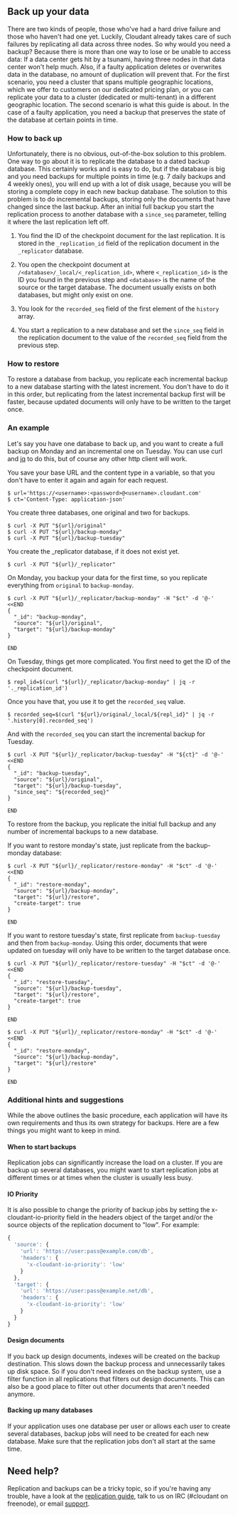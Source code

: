 ## Back up your data

There are two kinds of people, those who've had a hard drive failure and
those who haven't had one yet. Luckily, Cloudant already takes care of
such failures by replicating all data across three nodes. So why would
you need a backup? Because there is more than one way to lose or be
unable to access data: If a data center gets hit by a tsunami, having
three nodes in that data center won't help much. Also, if a faulty
application deletes or overwrites data in the database, no amount of
duplication will prevent that. For the first scenario, you need a
cluster that spans multiple geographic locations, which we offer to
customers on our dedicated pricing plan, or you can replicate your data
to a cluster (dedicated or multi-tenant) in a different geographic
location. The second scenario is what this guide is about. In the case
of a faulty application, you need a backup that preserves the state of
the database at certain points in time.

### How to back up

Unfortunately, there is no obvious, out-of-the-box solution to this
problem. One way to go about it is to replicate the database to a dated
backup database. This certainly works and is easy to do, but if the
database is big and you need backups for multiple points in time (e.g. 7
daily backups and 4 weekly ones), you will end up with a lot of disk
usage, because you will be storing a complete copy in each new backup
database. The solution to this problem is to do incremental backups,
storing only the documents that have changed since the last backup.
After an initial full backup you start the replication process to
another database with a `since_seq` parameter, telling it where the last
replication left off.

1.  You find the ID of the checkpoint document for the last replication.
    It is stored in the `_replication_id` field of the replication
    document in the `_replicator` database.

2.  You open the checkpoint document at
    `/<database>/_local/<_replication_id>`, where `<_replication_id>` is
    the ID you found in the previous step and `<database>` is the name
    of the source or the target database. The document usually exists on
    both databases, but might only exist on one.

3.  You look for the `recorded_seq` field of the first element of the
    `history` array.

4.  You start a replication to a new database and set the `since_seq`
    field in the replication document to the value of the `recorded_seq`
    field from the previous step.

### How to restore

To restore a database from backup, you replicate each incremental backup
to a new database starting with the latest increment. You don't have to
do it in this order, but replicating from the latest incremental backup
first will be faster, because updated documents will only have to be
written to the target once.

### An example

Let's say you have one database to back up, and you want to create a
full backup on Monday and an incremental one on Tuesday. You can use
curl and [jq](http://http://stedolan.github.io/jq/) to do this, but of
course any other http client will work.

You save your base URL and the content type in a variable, so that you
don't have to enter it again and again for each request.

```shell
$ url='https://<username>:<password>@<username>.cloudant.com'
$ ct='Content-Type: application-json'
```

You create three databases, one original and two for backups.

```shell
$ curl -X PUT "${url}/original"
$ curl -X PUT "${url}/backup-monday"
$ curl -X PUT "${url}/backup-tuesday"
```

You create the \_replicator database, if it does not exist yet.

```shell
$ curl -X PUT "${url}/_replicator"
```

On Monday, you backup your data for the first time, so you replicate
everything from `original` to `backup-monday`.

```shell
$ curl -X PUT "${url}/_replicator/backup-monday" -H "$ct" -d '@-' <<END
{
  "_id": "backup-monday",
  "source": "${url}/original",
  "target": "${url}/backup-monday"
}

END
```

On Tuesday, things get more complicated. You first need to get the ID of
the checkpoint document.

```shell
$ repl_id=$(curl "${url}/_replicator/backup-monday" | jq -r '._replication_id')
```

Once you have that, you use it to get the `recorded_seq` value.

```shell
$ recorded_seq=$(curl "${url}/original/_local/${repl_id}" | jq -r '.history[0].recorded_seq')
```

And with the `recorded_seq` you can start the incremental backup for
Tuesday.

```shell
$ curl -X PUT "${url}/_replicator/backup-tuesday" -H "${ct}" -d '@-' <<END
{
  "_id": "backup-tuesday",
  "source": "${url}/original",
  "target": "${url}/backup-tuesday",
  "since_seq": "${recorded_seq}"
}

END
```

To restore from the backup, you replicate the initial full backup and
any number of incremental backups to a new database.

If you want to restore monday's state, just replicate from the
backup-monday database:

```shell
$ curl -X PUT "${url}/_replicator/restore-monday" -H "$ct" -d '@-' <<END
{
  "_id": "restore-monday",
  "source": "${url}/backup-monday",
  "target": "${url}/restore",
  "create-target": true  
}

END
```

If you want to restore tuesday's state, first replicate from
`backup-tuesday` and then from `backup-monday`. Using this order,
documents that were updated on tuesday will only have to be written to
the target database once.

```shell
$ curl -X PUT "${url}/_replicator/restore-tuesday" -H "$ct" -d '@-' <<END
{
  "_id": "restore-tuesday",
  "source": "${url}/backup-tuesday",
  "target": "${url}/restore",
  "create-target": true  
}

END

$ curl -X PUT "${url}/_replicator/restore-monday" -H "$ct" -d '@-' <<END
{
  "_id": "restore-monday",
  "source": "${url}/backup-monday",
  "target": "${url}/restore"
}

END
```

### Additional hints and suggestions

While the above outlines the basic procedure, each application will have
its own requirements and thus its own strategy for backups. Here are a
few things you might want to keep in mind.

#### When to start backups

Replication jobs can significantly increase the load on a cluster. If
you are backup up several databases, you might want to start replication
jobs at different times or at times when the cluster is usually less
busy.

#### IO Priority

It is also possible to change the priority of backup jobs by setting the
x-cloudant-io-priority field in the headers object of the target and/or
the source objects of the replication document to "low". For example:

```javascript
{
  'source': {
    'url': 'https://user:pass@example.com/db',
    'headers': {
      'x-cloudant-io-priority': 'low'
    }
  },
  'target': {
    'url': 'https://user:pass@example.net/db',
    'headers': {
      'x-cloudant-io-priority': 'low'
    }
  }
}
```

#### Design documents

If you back up design documents, indexes will be created on the backup
destination. This slows down the backup process and unnecessarily takes
up disk space. So if you don't need indexes on the backup system, use a
filter function in all replications that filters out design documents.
This can also be a good place to filter out other documents that aren't
needed anymore.

#### Backing up many databases

If your application uses one database per user or allows each user to
create several databases, backup jobs will need to be created for each
new database. Make sure that the replication jobs don't all start at the
same time.

## Need help?

Replication and backups can be a tricky topic, so if you're having any trouble, have a look at the <a href="http://docs.cloudant.com/guides/repl-index.html">replication guide</a>, talk to us on IRC (#cloudant on freenode), or email <a href="mailto:support@cloudant.com">support</a>.

